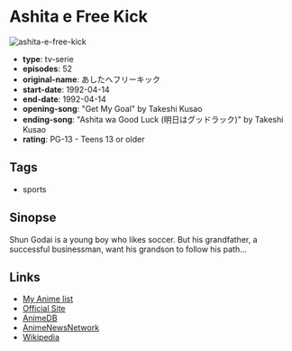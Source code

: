 # Ashita e Free Kick

![ashita-e-free-kick](https://cdn.myanimelist.net/images/anime/10/69971.jpg)

-   **type**: tv-serie
-   **episodes**: 52
-   **original-name**: あしたへフリーキック
-   **start-date**: 1992-04-14
-   **end-date**: 1992-04-14
-   **opening-song**: "Get My Goal" by Takeshi Kusao
-   **ending-song**: "Ashita wa Good Luck (明日はグッドラック)" by Takeshi Kusao
-   **rating**: PG-13 - Teens 13 or older

## Tags

-   sports

## Sinopse

Shun Godai is a young boy who likes soccer. But his grandfather, a successful businessman, want his grandson to follow his path...

## Links

-   [My Anime list](https://myanimelist.net/anime/3874/Ashita_e_Free_Kick)
-   [Official Site](http://www.pro-reed.com/works/tv_series/w025.html)
-   [AnimeDB](http://anidb.info/perl-bin/animedb.pl?show=anime&aid=3077)
-   [AnimeNewsNetwork](http://www.animenewsnetwork.com/encyclopedia/anime.php?id=1182)
-   [Wikipedia](http://ja.wikipedia.org/wiki/%E3%81%82%E3%81%97%E3%81%9F%E3%81%B8%E3%83%95%E3%83%AA%E3%83%BC%E3%82%AD%E3%83%83%E3%82%AF)
